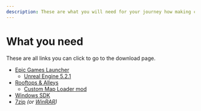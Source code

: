 ```yaml
---
description: These are what you will need for your journey how making custom maps.
---
```


# What you need

These are all links you can click to go to the download page.

* [Epic Games Launcher](https://store.epicgames.com/en-US/download)
  * [Unreal Engine 5.2.1](https://www.unrealengine.com/en-US/download)
* [Rooftops & Alleys](https://store.steampowered.com/app/2703850/Rooftops\_\_Alleys\_The\_Parkour\_Game/)
  * [Custom Map Loader mod](https://github.com/LoulouNoLegend/CustomMapLoader-RooftopsAndAlleys/releases)
* [Windows SDK](https://developer.microsoft.com/en-us/windows/downloads/windows-sdk/)
* [7zip](https://www.7-zip.org/a/7z2406-x64.exe) _(or_ [_WinRAR_](https://www.win-rar.com/download.htm)_)_
